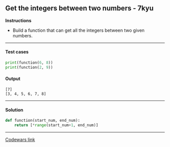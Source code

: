 ## Get the integers between two numbers - 7kyu

**Instructions**

- Build a function that can get all the integers between two given numbers.

---

#### Test cases

```python
print(function(6, 8))
print(function(2, 9))
```

#### Output 

```
[7]
[3, 4, 5, 6, 7, 8]
```

---

#### Solution

```python
def function(start_num, end_num): 
    return [*range(start_num+1, end_num)]
```

---

[Codewars link](https://www.codewars.com/kata/598057c8d95a04f33f00004e)
